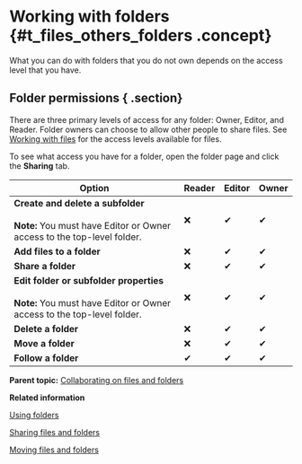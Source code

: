 # Working with folders {#t_files_others_folders .concept}

What you can do with folders that you do not own depends on the access level that you have.





## Folder permissions { .section}

There are three primary levels of access for any folder: Owner, Editor, and Reader. Folder owners can choose to allow other people to share files. See [Working with files](t_files_others_files_refresh.md) for the access levels available for files.

To see what access you have for a folder, open the folder page and click the **Sharing** tab.

|Option|Reader|Editor|Owner|
|------|------|------|-----|
|**Create and delete a subfolder** <br><br> **Note:** You must have Editor or Owner access to the top-level folder.|❌|✔|✔|
|**Add files to a folder**|❌|✔|✔|
|**Share a folder**|❌|✔|✔|
|**Edit folder or subfolder properties** <br><br> **Note:** You must have Editor or Owner access to the top-level folder.|❌|✔|✔|
|**Delete a folder**|❌|✔|✔|
|**Move a folder**|❌|✔|✔|
|**Follow a folder**|✔|✔|✔|

**Parent topic:** [Collaborating on files and folders](../files/t_files_why_file_sharing_refresh.md)

**Related information**  


[Using folders](t_files_folders_addfiles_refresh.md)

[Sharing files and folders](t_files_share_files_refresh.md)

[Moving files and folders](t_files_drag_refresh.md)

